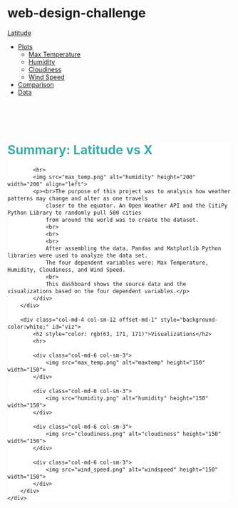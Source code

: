 # web-design-challenge

<!DOCTYPE html>
<html lang="en">
<head>
    <meta charset="UTF-8">
    <title>landing page</title>
    <link rel="stylesheet" href="https://maxcdn.bootstrapcdn.com/bootstrap/3.3.7/css/bootstrap.min.css">
    <link rel="stylesheet" href="style.css">
</head>
<!------------------------------------------------------------------------->
<body>
    <nav class="navbar navbar-expand-lg">
    <div class="container-fluid">
        <div class="navbar-header">
            <a class="navbar-brand" href="landing-page.html">Latitude</a>
        </div>
        <ul class="nav navbar-nav navbar-right">
            <li class="dropdown">
                <a href="#" class="dropdown-toggle" data-toggle="dropdown" role="button" aria-haspopup="true"
                    aria-expanded="false">Plots <span class="caret"></span></a>
                <ul class="dropdown-menu">
                    <li><a href="max-temp.html">Max Temperature</a></li>
                    <li><a href="humidity.html">Humidity</a></li>
                    <li><a href="cloudiness.html">Cloudiness</a></li>
                    <li><a href="wind-speed.html">Wind Speed</a></li>
                </ul>
            </li>
            <li><a href="comparison.html">Comparison</a></li>
            <li><a href="data-table.html">Data</a></li>
        </ul>
    </div>
    </div>
</nav>
<br>
<br>
<br>
<!------------------------------------------------------------------------>
<div class="container">
    <div class="row">
        <div class="col-lg-8 col-sm-12">
            <div style="background-color:white;">
            <h1 style="color: rgb(63, 171, 171)">Summary: Latitude vs X</h1>

            <hr>
            <img src="max_temp.png" alt="humidity" height="200" width="200" align="left">
            <p><br>The purpose of this project was to analysis how weather patterns may change and alter as one travels
                closer to the equator. An Open Weather API and the CitiPy Python Library to randomly pull 500 cities
                from around the world was to create the dataset.
                <br>
                <br>
                <br>
                After assembling the data, Pandas and Matplotlib Python libraries were used to analyze the data set.
                The four dependent variables were: Max Temperature, Humidity, Cloudiness, and Wind Speed.
                <br>
                This dashboard shows the source data and the visualizations based on the four dependent variables.</p>
            </div>
        </div>

        <div class="col-md-4 col-sm-12 offset-md-1" style="background-color:white;" id="viz">
            <h2 style="color: rgb(63, 171, 171)">Visualizations</h2>
            <hr>

            <div class="col-md-6 col-sm-3">
                <img src="max_temp.png" alt="maxtemp" height="150" width="150">
            </div>

            <div class="col-md-6 col-sm-3">
                <img src="humidity.png" alt="humidity" height="150" width="150">
            </div>

            <div class="col-md-6 col-sm-3">
                <img src="cloudiness.png" alt="cloudiness" height="150" width="150">
            </div>
            
            <div class="col-md-6 col-sm-3">
                <img src="wind_speed.png" alt="windspeed" height="150" width="150">
            </div>
        </div>
    </div>
</div>
</body>
<script src="https://cdnjs.cloudflare.com/ajax/libs/jquery/3.3.1/jquery.min.js"></script>
<script src="https://cdnjs.cloudflare.com/ajax/libs/twitter-bootstrap/3.3.7/js/bootstrap.min.js"></script>
</html>
